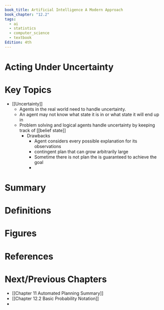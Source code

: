 ```yaml
---
book_title: Artificial Intelligence A Modern Approach
book_chapter: "12.2"
tags:
  - ai
  - statistics
  - computer_science
  - textbook
Edition: 4th
---
```


# Acting Under Uncertainty

# Key Topics
- [[Uncertainty]]
	- Agents in the real world need to handle uncertainty.
	- An agent may not know what state it is in or what state it will end up in
	- Problem solving and logical agents handle uncertainty by keeping track of [[belief state]]
		- Drawbacks
			- Agent considers every possible explanation for its observations
			- contingent plan that can grow arbitrarily large
			- Sometime there is not plan the is guaranteed to achieve the goal
			- 
# Summary 

# Definitions

# Figures

# References

# Next/Previous Chapters
- [[Chapter 11 Automated Planning Summary]]
- [[Chapter 12.2 Basic Probability Notation]]
- 